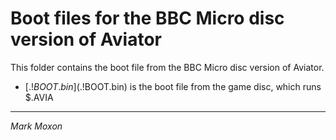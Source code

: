 # Boot files for the BBC Micro disc version of Aviator

This folder contains the boot file from the BBC Micro disc version of Aviator.

* [$.!BOOT.bin]($.!BOOT.bin) is the boot file from the game disc, which runs $.AVIA

---

_Mark Moxon_